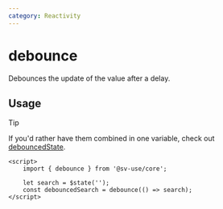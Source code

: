 ```yaml
---
category: Reactivity
---
```


# debounce

Debounces the update of the value after a delay.

## Usage

> [!TIP]
> If you'd rather have them combined in one variable, check out [debouncedState](/sv-use/docs/core/states/debounced-state).

```svelte
<script>
	import { debounce } from '@sv-use/core';

	let search = $state('');
	const debouncedSearch = debounce(() => search);
</script>
```
